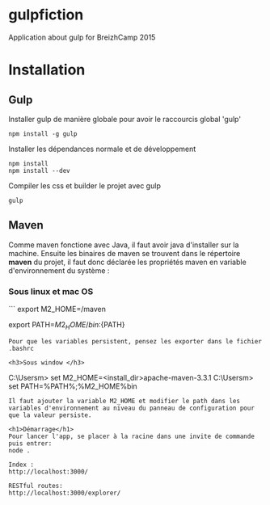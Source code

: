 # gulpfiction

Application about gulp for BreizhCamp 2015

<h1>Installation</h1>

<h2>Gulp</h2>
Installer gulp de manière globale pour avoir le raccourcis global 'gulp'

```
npm install -g gulp
```

Installer les dépendances normale et de développement

```
npm install
npm install --dev
```

Compiler les css  et builder le projet avec gulp

```
gulp
```

<h2>Maven</h2>
Comme maven fonctione avec Java, il faut avoir java d'installer sur la machine. Ensuite les binaires de maven se trouvent dans le répertoire <b>maven</b> du projet, il faut donc déclarée les propriétés maven en variable d'environnement du système :
<h3>Sous linux et mac OS</h3>
```
export M2_HOME=<install_dir>/maven

export PATH=$M2_HOME/bin:${PATH}
```
Pour que les variables persistent, pensez les exporter dans le fichier .bashrc

<h3>Sous window </h3>
```
C:\Usersm\> set M2_HOME=<install_dir>apache-maven-3.3.1
C:\Usersm\> set PATH=%PATH%;%M2_HOME%bin
```
Il faut ajouter la variable M2_HOME et modifier le path dans les variables d'environnement au niveau du panneau de configuration pour que la valeur persiste.

<h1>Démarrage</h1>
Pour lancer l'app, se placer à la racine dans une invite de commande puis entrer:
node .

Index :
http://localhost:3000/

RESTful routes:
http://localhost:3000/explorer/
